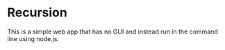 # Recursion
This is a simple web app that has no GUI and instead run in the command line using node.js.
